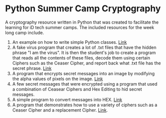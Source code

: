 # Python Summer Camp Cryptography
A cryptography resource written in Python that was created to facilitate the learning for iD tech summer camps. The included resources for the week long camp include.

1. An example on how to write simple Python classes. [Link](https://github.com/janavarro95/8BitCrypto/tree/master/Class%20Example)
2. A fake virus program that creates a lot of .txt files that have the hidden phrase "I am the virus". It is then the student's job to create a program that reads all the contents of these files, decode them using certain Ciphers such as the Ceaser Cipher, and report back what .txt file has the secret phrase. [Link](https://github.com/janavarro95/8BitCrypto/tree/master/FakeVirusProgram)
3. A program that encrypts secret messages into an image by modifying the alpha values of pixels on the image. [Link](https://github.com/janavarro95/8BitCrypto/tree/master/ImageProgram)
4. A few secret messages that were encrypted using a program that used a combination of Ceasear Ciphers and Hex Editing to hid secret messages.
5. A simple program to convert messages into HEX. [Link](https://github.com/janavarro95/Python-iDTech-Cryptography/tree/master/HexConverter)
6. A program that demonstrates how to use a variety of ciphers such as a Ceaser Cipher and a replacement Cipher. [Link](https://github.com/janavarro95/Python-iDTech-Cryptography/tree/master/ShiftCypher).
